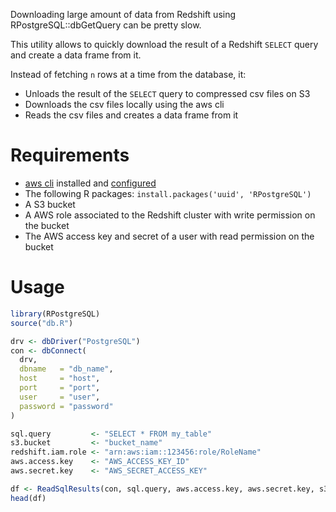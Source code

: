 Downloading large amount of data from Redshift using RPostgreSQL::dbGetQuery can be pretty slow.

This utility allows to quickly download the result of a Redshift `SELECT` query and create a data frame from it.

Instead of fetching `n` rows at a time from the database, it:

* Unloads the result of the `SELECT` query to compressed csv files on S3
* Downloads the csv files locally using the aws cli
* Reads the csv files and creates a data frame from it

# Requirements

* [aws cli](https://aws.amazon.com/cli/) installed and [configured](https://docs.aws.amazon.com/cli/latest/userguide/cli-chap-configure.html)
* The following R packages: `install.packages('uuid', 'RPostgreSQL')`
* A S3 bucket 
* A AWS role associated to the Redshift cluster with write permission on the bucket
* The AWS access key and secret of a user with read permission on the bucket

# Usage

```r
library(RPostgreSQL)
source("db.R")

drv <- dbDriver("PostgreSQL")
con <- dbConnect(
  drv,
  dbname   = "db_name",
  host     = "host",
  port     = "port",
  user     = "user",
  password = "password"
)

sql.query         <- "SELECT * FROM my_table"
s3.bucket         <- "bucket_name"
redshift.iam.role <- "arn:aws:iam::123456:role/RoleName"
aws.access.key    <- "AWS_ACCESS_KEY_ID"
aws.secret.key    <- "AWS_SECRET_ACCESS_KEY"

df <- ReadSqlResults(con, sql.query, aws.access.key, aws.secret.key, s3.bucket, redshift.iam.role)
head(df)
```
